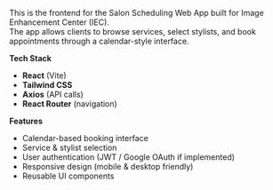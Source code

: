 This is the frontend for the Salon Scheduling Web App built for Image Enhancement Center (IEC).  
The app allows clients to browse services, select stylists, and book appointments through a calendar-style interface.

**Tech Stack**
- **React** (Vite)
- **Tailwind CSS**
- **Axios** (API calls)
- **React Router** (navigation)

**Features**
- Calendar-based booking interface
- Service & stylist selection
- User authentication (JWT / Google OAuth if implemented)
- Responsive design (mobile & desktop friendly)
- Reusable UI components
